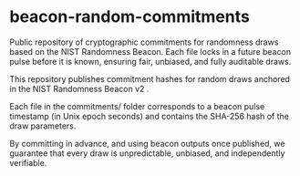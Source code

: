 # beacon-random-commitments
Public repository of cryptographic commitments for randomness draws based on the NIST Randomness Beacon. Each file locks in a future beacon pulse before it is known, ensuring fair, unbiased, and fully auditable draws.

This repository publishes commitment hashes for random draws anchored in the NIST Randomness Beacon v2
.

Each file in the commitments/ folder corresponds to a beacon pulse timestamp (in Unix epoch seconds) and contains the SHA-256 hash of the draw parameters.

By committing in advance, and using beacon outputs once published, we guarantee that every draw is unpredictable, unbiased, and independently verifiable.
